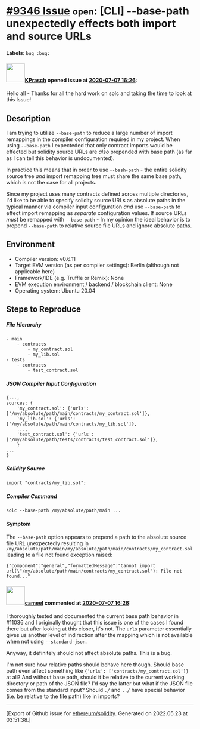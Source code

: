 # [\#9346 Issue](https://github.com/ethereum/solidity/issues/9346) `open`: [CLI] --base-path unexpectedly effects both import and source URLs
**Labels**: `bug :bug:`


#### <img src="https://avatars.githubusercontent.com/u/679404?u=83c3750af1d7ef34956c0a760296ca5dc10ce231&v=4" width="50">[KPrasch](https://github.com/KPrasch) opened issue at [2020-07-07 16:26](https://github.com/ethereum/solidity/issues/9346):

Hello all - Thanks for all the hard work on solc and taking the time to look at this Issue!

## Description

I am trying to utilize `--base-path` to reduce a large number of import remappings in the compiler configuration required in my project. When using `--base-path` I expecteded that only contract imports would be effected but solidity source URLs are *also* prepended with base path (as far as I can tell this behavior is undocumented).  

In practice this means that in order to use `--bash-path` - the entire solidity source tree *and* import remapping tree must share the same base path, which is not the case for all projects.  

Since my project uses many contracts defined across multiple directories, I'd like to be able to specify solidity source URLs as absolute paths in the typical manner via compiler input configuration *and*  use `--base-path` to effect import remapping as *separate* configuration values.  If source URLs *must* be remapped with `--base-path` - In my opinion the ideal behavior is to prepend `--base-path` to relative source file URLs and ignore absolute paths.

## Environment

- Compiler version: v0.6.11
- Target EVM version (as per compiler settings): Berlin (although not applicable here)
- Framework/IDE (e.g. Truffle or Remix): None
- EVM execution environment / backend / blockchain client: None
- Operating system: Ubuntu 20.04

## Steps to Reproduce

##### File Hierarchy
```
- main
    - contracts
        - my_contract.sol
        - my_lib.sol
- tests
    - contracts
        - test_contract.sol
```

##### JSON Compiler Input Configuration
```
{...,
sources: {
    'my_contract.sol': {'urls': ['/my/absolute/path/main/contracts/my_contract.sol']},
    'my_lib.sol': {'urls': ['/my/absolute/path/main/contracts/my_lib.sol']},
    ...,
    'test_contract.sol': {'urls': ['/my/absolute/path/tests/contracts/test_contract.sol']},
    }
...
}
``` 

##### Solidity Source
```
import "contracts/my_lib.sol";
```

##### Compiler Command
```
solc --base-path /my/absolute/path/main ...
```

#### Symptom

The  `--base-path` option appears to prepend a path to the absolute source file URL unexpectedly resulting in `/my/absolute/path/main/my/absolute/path/main/contracts/my_contract.sol` leading to a file not found exception raised:

```
{"component":"general","formattedMessage":"Cannot import url(\"/my/absolute/path/main/contracts/my_contract.sol"): File not found..."
```


#### <img src="https://avatars.githubusercontent.com/u/137030?v=4" width="50">[cameel](https://github.com/cameel) commented at [2020-07-07 16:26](https://github.com/ethereum/solidity/issues/9346#issuecomment-789945086):

I thoroughly tested and documented the current base path behavior in #11036 and I originally thought that this issue is one of the cases I found there but after looking at this closer, it's not. The `urls` parameter essentially gives us another level of indirection after the mapping which is not available when not using `--standard-json`.

Anyway, it definitely should not affect absolute paths. This is a bug.

I'm not sure how relative paths should behave here though. Should base path even affect something like `{'urls': ['contracts/my_contract.sol']}` at all? And without base path, should it be relative to the current working directory or path of the JSON file? I'd say the latter but what if the JSON file comes from the standard input? Should `./` and `../` have special behavior (i.e. be relative to the file path) like in imports?


-------------------------------------------------------------------------------



[Export of Github issue for [ethereum/solidity](https://github.com/ethereum/solidity). Generated on 2022.05.23 at 03:51:38.]
